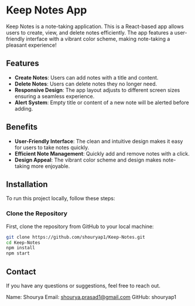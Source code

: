 # Keep Notes App

Keep Notes is a note-taking application. This is a React-based app allows users to create, view, and delete notes efficiently. The app features a user-friendly interface with a vibrant color scheme, making note-taking a pleasant experience!

## Features

- **Create Notes**: Users can add notes with a title and content.
- **Delete Notes**: Users can delete notes they no longer need.
- **Responsive Design**: The app layout adjusts to different screen sizes ensuring a seamless experience.
- **Alert System**: Empty title or content of a new note will be alerted before adding.

## Benefits

- **User-Friendly Interface**: The clean and intuitive design makes it easy for users to take notes quickly.
- **Efficient Note Management**: Quickly add and remove notes with a click.
- **Design Appeal**: The vibrant color scheme and design makes note-taking more enjoyable.

## Installation

To run this project locally, follow these steps:

### Clone the Repository

First, clone the repository from GitHub to your local machine:

```bash
git clone https://github.com/shouryap1/Keep-Notes.git
cd Keep-Notes
npm install
npm start
```

## Contact
If you have any questions or suggestions, feel free to reach out.

Name: Shourya
Email: shourya.prasad1@gmail.com
GitHub: shouryap1
